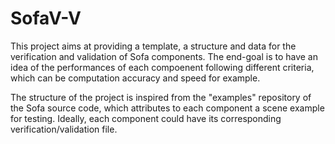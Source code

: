 # SofaV-V

This project aims at providing a template, a structure and data for the verification and validation of Sofa components. The end-goal is to have an idea of the performances of each compoenent following different criteria, which can be computation accuracy and speed for example.

The structure of the project is inspired from the "examples" repository of the Sofa source code, which attributes to each component a scene example for testing. Ideally, each component could have its corresponding verification/validation file.